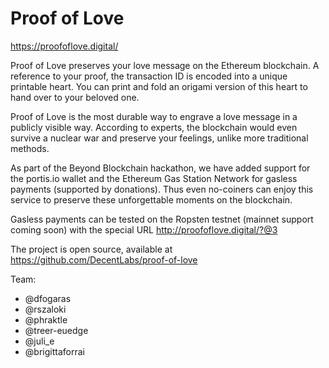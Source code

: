 # Proof of Love

https://proofoflove.digital/

Proof of Love preserves your love message on the Ethereum blockchain. A reference to your proof, the transaction ID is encoded into a unique printable heart. You can print and fold an origami version of this heart to hand over to your beloved one.

Proof of Love is the most durable way to engrave a love message in a publicly visible way. According to experts, the blockchain would even survive a nuclear war and preserve your feelings, unlike more traditional methods.

As part of the Beyond Blockchain hackathon, we have added support for the portis.io wallet and the Ethereum Gas Station Network for gasless payments (supported by donations). Thus even no-coiners can enjoy this service to preserve these unforgettable moments on the blockchain.

Gasless payments can be tested on the Ropsten testnet (mainnet support coming soon) with the special URL http://proofoflove.digital/?@3

The project is open source, available at https://github.com/DecentLabs/proof-of-love

Team:
 * @dfogaras
 * @rszaloki
 * @phraktle
 * @treer-euedge
 * @juli_e
 * @brigittaforrai
